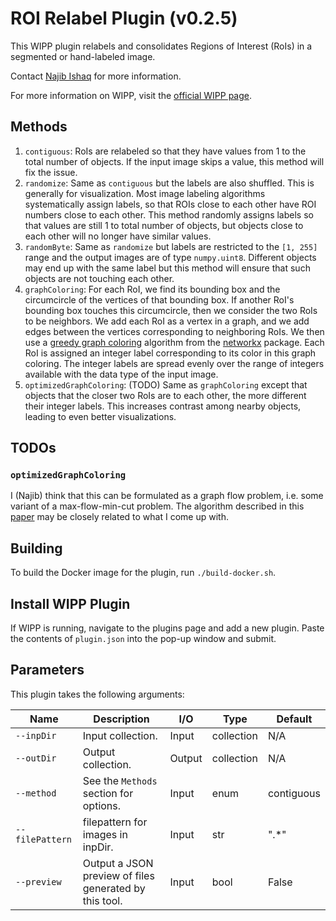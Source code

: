 # ROI Relabel Plugin (v0.2.5)

This WIPP plugin relabels and consolidates Regions of Interest (RoIs) in a segmented or hand-labeled image.

Contact [Najib Ishaq](mailto:najib.ishaq@nih.gov) for more information.

For more information on WIPP, visit the [official WIPP page](https://isg.nist.gov/deepzoomweb/software/wipp).

## Methods

1. `contiguous`: RoIs are relabeled so that they have values from 1 to the total number of objects. If the input image skips a value, this method will fix the issue.
2. `randomize`: Same as `contiguous` but the labels are also shuffled. This is generally for visualization. Most image labeling algorithms systematically assign labels, so that ROIs close to each other have ROI numbers close to each other. This method randomly assigns labels so that values are still 1 to total number of objects, but objects close to each other will no longer have similar values.
3. `randomByte`: Same as `randomize` but labels are restricted to the `[1, 255]` range and the output images are of type `numpy.uint8`. Different objects may end up with the same label but this method will ensure that such objects are not touching each other.
4. `graphColoring`: For each RoI, we find its bounding box and the circumcircle of the vertices of that bounding box. If another RoI's bounding box touches this circumcircle, then we consider the two RoIs to be neighbors. We add each RoI as a vertex in a graph, and we add edges between the vertices corresponding to neighboring RoIs. We then use a [greedy graph coloring](https://en.wikipedia.org//wiki/Greedy_coloring) algorithm from the [networkx](https://networkx.org/documentation/stable/reference/algorithms/generated/networkx.algorithms.coloring.greedy_color.html#networkx.algorithms.coloring.greedy_color) package. Each RoI is assigned an integer label corresponding to its color in this graph coloring. The integer labels are spread evenly over the range of integers available with the data type of the input image.
5. `optimizedGraphColoring`: (TODO) Same as `graphColoring` except that objects that the closer two RoIs are to each other, the more different their integer labels. This increases contrast among nearby objects, leading to even better visualizations.

## TODOs

### `optimizedGraphColoring`

I (Najib) think that this can be formulated as a graph flow problem, i.e. some variant of a max-flow-min-cut problem.
The algorithm described in this [paper](https://academic.oup.com/bioinformatics/article/21/suppl_1/i302/203604) may be closely related to what I come up with.

## Building

To build the Docker image for the plugin, run `./build-docker.sh`.

## Install WIPP Plugin

If WIPP is running, navigate to the plugins page and add a new plugin.
Paste the contents of `plugin.json` into the pop-up window and submit.

## Parameters

This plugin takes the following arguments:

| Name            | Description                                            | I/O    | Type       | Default    |
|-----------------|--------------------------------------------------------|--------|------------|------------|
| `--inpDir`      | Input collection.                                      | Input  | collection | N/A        |
| `--outDir`      | Output collection.                                     | Output | collection | N/A        |
| `--method`      | See the `Methods` section for options.                 | Input  | enum       | contiguous |
| `--filePattern` | filepattern for images in inpDir.                      | Input  | str        | ".*"       |
| `--preview`     | Output a JSON preview of files generated by this tool. | Input  | bool       | False      |
